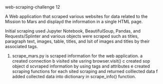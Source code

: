 web-scraping-challenge
12

A Web application that scraped various websites for data related to the Mission to Mars and displayd the information in a single HTML page. 

Initial scraping used Jupyter Notebook, BeautifulSoup, Pandas, and Requests/Splinter and various objects were scraped such as titles, paragraph text, images, table, titles, and lsit of images and titles by their associated tags. 

1. scrape_mars.py is scraped information for the web application. 
    a created connection
    b visited site usring browser.visit()
    c created sop object
    d scvraped information by using tags and attributes
    e created scraping functions for each sited scraping and returned colllected data
    f added collected data into dictionary in scrape_info() function. 
   
